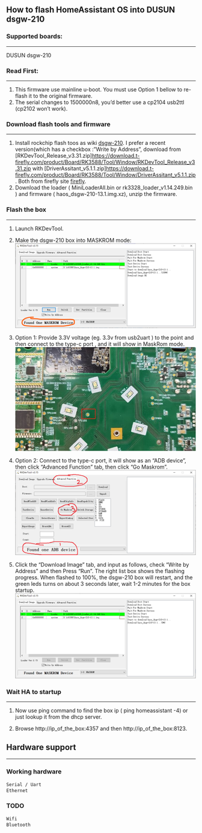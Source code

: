 ## How to flash HomeAssistant OS into DUSUN dsgw-210



### Supported boards:

---

DUSUN dsgw-210


### Read First:

---

1. This firmware use mainline u-boot. You must use Option 1  bellow to re-flash it to the original firmware.
2. The serial changes to 1500000n8, you’d better use a cp2104 usb2ttl (cp2102 won’t work).


### Download flash tools and firmware

---

1. Install rockchip flash toos as wiki [dsgw-210](https://wiki.dusuniot.com/iot_gateway_with_applications/dsgw-210-rk3328-home-assistant-gateway/quick-start-guide). I prefer a recent version(which has  a checkbox :”Write by Address”, download from [RKDevTool_Release_v3.31.zip]https://download.t-firefly.com/product/Board/RK3588/Tool/Window/RKDevTool_Release_v3.31.zip with [DriverAssitant_v5.1.1.zip]https://download.t-firefly.com/product/Board/RK3588/Tool/Window/DriverAssitant_v5.1.1.zip. Both from firefly site [firefly](https://www.t-firefly.com/doc/download/183.html).
2. Download the loader ( MiniLoaderAll.bin or rk3328_loader_v1.14.249.bin ) and firmware ( haos_dsgw-210-13.1.img.xz), unzip the firmware.


### Flash the box

---

1. Launch RKDevTool.
2. Make the dsgw-210 box into MASKROM mode:
 ![picture of diy usb dongle](../res/dsgw-210-1.png)
3. Option 1: Provide 3.3V voltage (eg.  3.3v from usb2uart ) to the point and then connect to the type-c port , and it will show in MaskRom mode.
  ![picture of diy usb dongle](../res/dsgw-210-2.png)

4. Option 2: Connect to the type-c port, it will show as an “ADB device”, then click “Advanced Function” tab, then click “Go Maskrom”. 
   ![picture of diy usb dongle](../res/dsgw-210-3.png)
5. Click the “Download Image” tab, and input as follows, check “Write by Address” and then Press “Run”. The right list box shows the flashing progress. When flashed to 100%, the dsgw-210 box will restart, and the green leds turns on about 3 seconds later, wait 1-2 minutes for the box startup.
  ![picture of diy usb dongle](../res/dsgw-210-4.png)
 

### Wait HA to startup

---

1. Now use ping command to find the box ip ( ping homeassistant -4) or just lookup it from the dhcp server.

2. Browse http://ip_of_the_box:4357 and then http://ip_of_the_box:8123. 


## Hardware support

---

### Working hardware
    Serial / Uart
    Ethernet

### TODO
    Wifi
    Bluetooth
	

